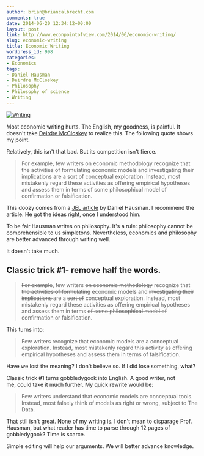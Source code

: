 ```yaml
---
author: brian@briancalbrecht.com
comments: true
date: 2014-06-20 12:34:12+00:00
layout: post
link: http://www.econpointofview.com/2014/06/economic-writing/
slug: economic-writing
title: Economic Writing
wordpress_id: 998
categories:
- Economics
tags:
- Daniel Hausman
- Deirdre McCloskey
- Philosophy
- Philosophy of science
- Writing
---
```


[![Writing](http://farm5.static.flickr.com/4105/5034760960_6254b4cd1b_n.jpg)](http://www.flickr.com/photos/38308378@N05/5034760960)

Most economic writing hurts. The English, my goodness, is painful. It doesn't take [Deirdre McCloskey](http://www.isr.umich.edu/src/MCRDC/Economical%20Writing.pdf) to realize this. The following quote shows my point.

Relatively, this isn't that bad. But its competition isn't fierce.


<blockquote>For example, few writers on economic methodology recognize that the activities of formulating economic models and investigating their implications are a sort of conceptual exploration. Instead, most mistakenly regard these activities as offering empirical hypotheses and assess them in terms of some philosophical model of confirmation or falsification.</blockquote>


This doozy comes from a [JEL article](http://www.manoa.hawaii.edu/ctahr/aheed/Carl/supplementary%20readings/Hausman_1989_Economic_Methodology_in_a_Nutshell.pdf) by Daniel Hausman. I recommend the article. He got the ideas right, once I understood him.

To be fair Hausman writes on philosophy. It's a rule: philosophy cannot be comprehensible to us simpletons. Nevertheless, economics and philosophy are better advanced through writing well.

It doesn't take much.<!-- more -->


## Classic trick #1- remove half the words.




<blockquote><del>For example</del>, few writers <del>on economic methodology</del> recognize that <del>the activities of formulating</del> economic models and <del>investigating their implications </del>are a <del>sort of</del> conceptual exploration. Instead, most mistakenly regard these activities as offering empirical hypotheses and assess them in terms <del>of some philosophical model of confirmation or</del> falsification.</blockquote>


This turns into:


<blockquote>Few writers recognize that economic models are a conceptual exploration. Instead, most mistakenly regard this activity as offering empirical hypotheses and assess them in terms of falsification.</blockquote>


Have we lost the meaning? I don't believe so. If I did lose something, what?

Classic trick #1 turns gobbledygook into English. A good writer, not me, could take it much further. My quick rewrite would be:


<blockquote>Few writers understand that economic models are conceptual tools. Instead, most falsely think of models as right or wrong, subject to The Data.</blockquote>


That still isn't great. None of my writing is. I don't mean to disparage Prof. Hausman, but what reader has time to parse through 12 pages of  gobbledygook? Time is scarce.

Simple editing will help our arguments. We will better advance knowledge.
